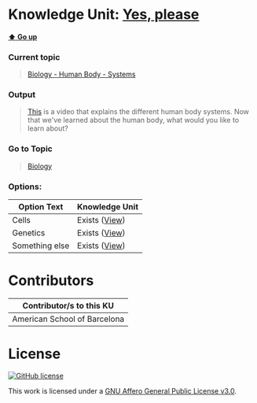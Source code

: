 # Knowledge Unit: [Yes, please](../../knowledge_units/biology-human-body-systems/yes-please.md)

#### [:arrow_up: Go up](../../topics/biology-human-body-systems.md)
### Current topic
> [Biology - Human Body - Systems](../../topics/biology-human-body-systems.md)
### Output
> [This](https://www.youtube.com/embed/gEUu-A2wfSE&amp;vl=en) is a video that explains the different human body systems. Now that we&#039;ve learned about the human body, what would you like to learn about?
### Go to Topic
> [Biology](../../topics/biology.md)

### Options: 

| Option Text | Knowledge Unit |
| - | - |  
| Cells  |  Exists ([View](../../knowledge_units/biology/cells.md))  |  
| Genetics  |  Exists ([View](../../knowledge_units/biology/genetics.md))  |  
| Something else  |  Exists ([View](../../knowledge_units/biology/something-else.md))  | 

# Contributors

| Contributor/s to this KU |
| - | 
| American School of Barcelona |

# License
[![GitHub license](https://img.shields.io/github/license/inbrainz/cerebro)](https://github.com/inbrainz/cerebro/blob/master/LICENSE)

This work is licensed under a [GNU Affero General Public License v3.0](https://www.gnu.org/licenses/agpl-3.0.txt).